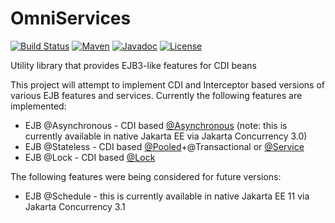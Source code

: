 # OmniServices 

[![Build Status](https://travis-ci.org/omnifaces/omniservices.svg?branch=develop)](https://travis-ci.org/omnifaces/omniservices)
[![Maven](https://maven-badges.herokuapp.com/maven-central/org.omnifaces/omniservices/badge.svg)](https://maven-badges.herokuapp.com/maven-central/org.omnifaces/omniservices)
[![Javadoc](http://javadoc.io/badge/org.omnifaces/omniservices.svg)](http://javadoc.io/doc/org.omnifaces/omniservices) 
[![License](http://img.shields.io/:license-apache-blue.svg)](http://www.apache.org/licenses/LICENSE-2.0.html)

Utility library that provides EJB3-like features for CDI beans

This project will attempt to implement CDI and Interceptor based versions of various EJB features and services. Currently the following features are implemented:

* EJB @Asynchronous - CDI based [@Asynchronous](https://www.javadoc.io/static/org.omnifaces/omniservices/0.4/org.omnifaces.services/org/omnifaces/services/asynchronous/Asynchronous.html) (note: this is currently available in native Jakarta EE via Jakarta Concurrency 3.0)
* EJB @Stateless - CDI based [@Pooled](https://github.com/omnifaces/omniservices/blob/develop/src/main/java/org/omnifaces/services/pooled/Pooled.java)+@Transactional or [@Service](https://github.com/omnifaces/omniservices/blob/develop/src/main/java/org/omnifaces/services/Service.java)
* EJB @Lock - CDI based [@Lock](https://github.com/omnifaces/omniservices/blob/develop/src/main/java/org/omnifaces/services/lock/Lock.java)

The following features were being considered for future versions:

* EJB @Schedule - this is currently available in native Jakarta EE 11 via Jakarta Concurrency 3.1
